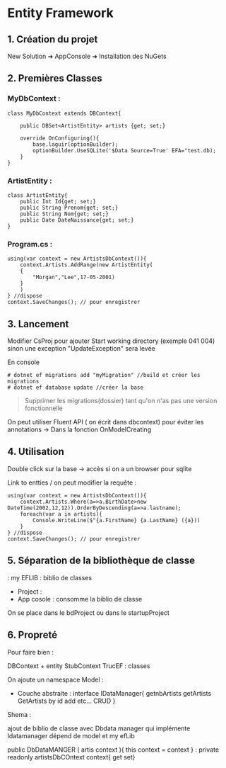 # Entity Framework

## 1. Création du projet 

New Solution ➜ AppConsole ➜ Installation des NuGets

## 2. Premières Classes

### **MyDbContext :**

    class MyDbContext extends DBContext{

        public DBSet<ArtistEntity> artists {get; set;}

        override OnConfiguring(){
            base.laguir(optionBuilder);
            optionBuilder.UseSQLite('$Data Source=True' EFA="test.db);
        }
    }

### **ArtistEntity :**

    class ArtistEntity{
        public Int Id{get; set;}
        public String Prenom{get; set;}
        public String Nom{get; set;}
        public Date DateNaissance{get; set;}
    }

### **Program.cs :**

    using(var context = new ArtistsDbContext()){
        context.Artists.AddRange(new ArtistEntity(
        {
            "Morgan","Lee",17-05-2001)
        }
        )
    } //dispose
    context.SaveChanges(); // pour enregistrer

## 3. Lancement 

Modifier CsProj pour ajouter Start working directory (exemple 041 004) sinon une exception "UpdateException" sera levée

En console 

    # dotnet ef migrations add "myMigration" //build et créer les migrations
    # dotnet ef database update //créer la base 

> Supprimer les migrations(dossier) tant qu'on n'as pas une version fonctionnelle

On peut utiliser Fluent API ( on écrit dans dbcontext) pour éviter les annotations -> Dans la fonction OnModelCreating

## 4. Utilisation

Double click sur la base -> accès si on a un browser pour sqlite

Link to entties / on peut modifier la requête : 

    using(var context = new ArtistsDbContext()){
        context.Artists.Where(a=>a.BirthDate>new DateTime(2002,12,12)).OrderByDescending(a=>a.lastname);
        foreach(var a in artists){
            Console.WriteLine($"{a.FirstName} {a.LastName} ({a}))
        }
    } //dispose
    context.SaveChanges(); // pour enregistrer

## 5. Séparation de la bibliothèque de classe 

: my EFLIB : biblio de classes

- Project :  
- App cosole : consomme la biblio de classe 

On se place dans le bdProject ou dans le startupProject

## 6. Propreté 

Pour faire bien : 

DBContext + entity 
StubContext
TrucEF : classes

On ajoute un namespace Model : 
- Couche abstraite : interface IDataManager{
    getnbArtists
    getArtists
    GetArtists by id
    add 
    etc... CRUD
}

Shema : 

ajout de biblio de classe avec Dbdata manager qui implémente Idatamanager  dépend de model et my efLib

public DbDataMANGER ( artis context ){
    this context = context
}
: private readonly artistsDbCOntext context{ get set}